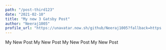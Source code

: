 ```yaml
---
path: "/post-third123"
date: "2021-02-10"
title: "My new 3 Gatsby Post"
author: "Neeraj1005"
profile_url: "https://unavatar.now.sh/github/Neeraj1005?fallback=https://s3.amazonaws.com/laracasts/images/forum/avatars/default-avatar-29.png"
---
```


My New Post
My New Post
My New Post
My New Post